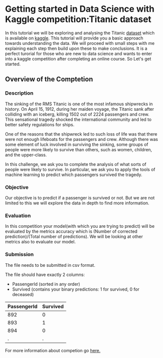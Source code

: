 # Getting started in Data Science with Kaggle competition:Titanic dataset

In this tutorial we will be exploring and analysing the Titanic [dataset](https://www.kaggle.com/c/titanic/data) which is available on [kaggle](https://www.kaggle.com). This tutorial will provide you a basic approach towards understanding the data. We will proceed with small steps with me explaining each step then build upon these to make conclusions. It is a perfect turorial for those who are new to data science and wants to enter into a kaggle competition after completing an online course. So Let's get started.

## Overview of the Comptetion

### Description

The sinking of the RMS Titanic is one of the most infamous shipwrecks in history.  On April 15, 1912, during her maiden voyage, the Titanic sank after colliding with an iceberg, killing 1502 out of 2224 passengers and crew. This sensational tragedy shocked the international community and led to better safety regulations for ships.

One of the reasons that the shipwreck led to such loss of life was that there were not enough lifeboats for the passengers and crew. Although there was some element of luck involved in surviving the sinking, some groups of people were more likely to survive than others, such as women, children, and the upper-class.

In this challenge, we ask you to complete the analysis of what sorts of people were likely to survive. In particular, we ask you to apply the tools of machine learning to predict which passengers survived the tragedy.

### Objective

Our objective is to predict if a passenger is survived or not. But we are not limited to this we will explore the data in depth to find more information.

### Evaluation

In this competition your model(with which you are trying to predict) will be evaluated by the metrics accuracy which is (Number of corrected prediction)/(Total number of predictions). We will be looking at other metrics also to evaluate our model.

### Submission

The file needs to be submitted in csv format.

The file should have exactly 2 columns:

* PassengerId (sorted in any order)
* Survived (contains your binary predictions: 1 for survived, 0 for deceased)

| PassengerId | Survived |
| ---------- | --------- |
| 892 | 0 |
| 893 | 1 |
| 894 | 0 |
| . | . |

For more information about competion go [here.](https://www.kaggle.com/c/titanic#description)



